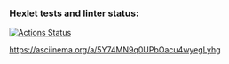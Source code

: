 ### Hexlet tests and linter status:
[![Actions Status](https://github.com/iusachev/backend-project-lvl1/workflows/hexlet-check/badge.svg)](https://github.com/iusachev/backend-project-lvl1/actions)

https://asciinema.org/a/5Y74MN9q0UPbOacu4wyegLyhg